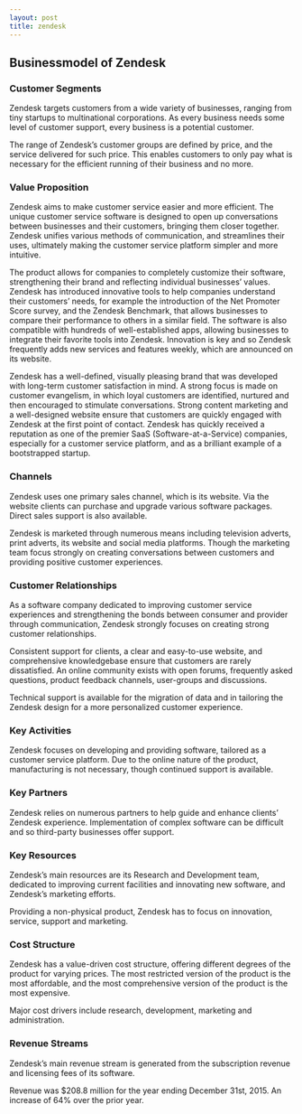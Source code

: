 ```yaml
---
layout: post
title: zendesk
---
```


Businessmodel of Zendesk
-------------------------

### Customer Segments

Zendesk targets customers from a wide variety of businesses, ranging from tiny startups to multinational corporations. As every business needs some level of customer support, every business is a potential customer.

The range of Zendesk’s customer groups are defined by price, and the service delivered for such price. This enables customers to only pay what is necessary for the efficient running of their business and no more.

### Value Proposition

Zendesk aims to make customer service easier and more efficient. The unique customer service software is designed to open up conversations between businesses and their customers, bringing them closer together. Zendesk unifies various methods of communication, and streamlines their uses, ultimately making the customer service platform simpler and more intuitive.

The product allows for companies to completely customize their software, strengthening their brand and reflecting individual businesses’ values. Zendesk has introduced innovative tools to help companies understand their customers’ needs, for example the introduction of the Net Promoter Score survey, and the Zendesk Benchmark, that allows businesses to compare their performance to others in a similar field. The software is also compatible with hundreds of well-established apps, allowing businesses to integrate their favorite tools into Zendesk. Innovation is key and so Zendesk frequently adds new services and features weekly, which are announced on its website.

Zendesk has a well-defined, visually pleasing brand that was developed with long-term customer satisfaction in mind. A strong focus is made on customer evangelism, in which loyal customers are identified, nurtured and then encouraged to stimulate conversations. Strong content marketing and a well-designed website ensure that customers are quickly engaged with Zendesk at the first point of contact. Zendesk has quickly received a reputation as one of the premier SaaS (Software-at-a-Service) companies, especially for a customer service platform, and as a brilliant example of a bootstrapped startup.

### Channels

Zendesk uses one primary sales channel, which is its website. Via the website clients can purchase and upgrade various software packages. Direct sales support is also available.

Zendesk is marketed through numerous means including television adverts, print adverts, its website and social media platforms. Though the marketing team focus strongly on creating conversations between customers and providing positive customer experiences.

### Customer Relationships

As a software company dedicated to improving customer service experiences and strengthening the bonds between consumer and provider through communication, Zendesk strongly focuses on creating strong customer relationships.

Consistent support for clients, a clear and easy-to-use website, and comprehensive knowledgebase ensure that customers are rarely dissatisfied. An online community exists with open forums, frequently asked questions, product feedback channels, user-groups and discussions.

Technical support is available for the migration of data and in tailoring the Zendesk design for a more personalized customer experience.

### Key Activities

Zendesk focuses on developing and providing software, tailored as a customer service platform. Due to the online nature of the product, manufacturing is not necessary, though continued support is available.

### Key Partners

Zendesk relies on numerous partners to help guide and enhance clients’ Zendesk experience. Implementation of complex software can be difficult and so third-party businesses offer support.

### Key Resources

Zendesk’s main resources are its Research and Development team, dedicated to improving current facilities and innovating new software, and Zendesk’s marketing efforts.

Providing a non-physical product, Zendesk has to focus on innovation, service, support and marketing.

### Cost Structure

Zendesk has a value-driven cost structure, offering different degrees of the product for varying prices. The most restricted version of the product is the most affordable, and the most comprehensive version of the product is the most expensive.

Major cost drivers include research, development, marketing and administration.

### Revenue Streams

Zendesk’s main revenue stream is generated from the subscription revenue and licensing fees of its software.

Revenue was $208.8 million for the year ending December 31st, 2015. An increase of 64% over the prior year.
